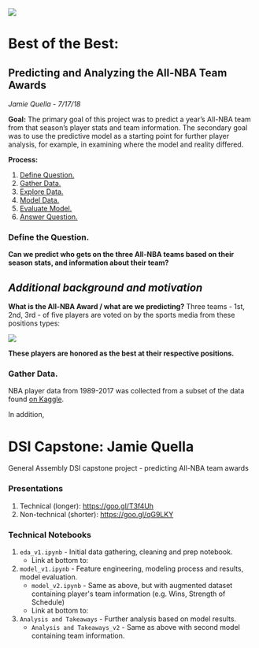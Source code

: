 <img src="https://i.imgur.com/hXvwPlG.png">

# Best of the Best: 
## Predicting and Analyzing the All-NBA Team Awards


_Jamie Quella - 7/17/18_

**Goal:** The primary goal of this project was to predict a year’s All-NBA team from that season’s player stats and team information. The secondary goal was to use the predictive model as a starting point for further player analysis, for example, in examining where the model and reality differed.


**Process:** 
1. [Define Question.](#define_question)
2. [Gather Data.](#gather_data)
3. [Explore Data.](#explore_data)
4. [Model Data.](#model_data)
5. [Evaluate Model.](#evaluate_model)
6. [Answer Question.](#answer_question)

<a id='define_question'></a>
### Define the Question.
**Can we predict who gets on the three All-NBA teams based on their season stats, and information about their team?**

*Additional background and motivation*
------
**What is the All-NBA Award / what are we predicting?**
Three teams - 1st, 2nd, 3rd - of five players are voted on by the sports media from these positions types:

<img src="https://i.imgur.com/BIyliKP.png">

**These players are honored as the best at their respective positions.**



<a id='gather_data'></a>
### Gather Data.
NBA player data from 1989-2017 was collected from a subset of the data found [on Kaggle](https://www.kaggle.com/drgilermo/nba-players-stats/data). 

In addition, 



# DSI Capstone: Jamie Quella
General Assembly DSI capstone project - predicting All-NBA team awards

### Presentations
1. Technical (longer): https://goo.gl/T3f4Uh
2. Non-technical (shorter): https://goo.gl/qG9LKY

### Technical Notebooks
1. `eda_v1.ipynb` - Initial data gathering, cleaning and prep notebook. 
	- Link at bottom to:
2. `model_v1.ipynb` - Feature engineering, modeling process and results, model evaluation. 
	- `model_v2.ipynb` - Same as above, but with augmented dataset containing player's team information (e.g. Wins, Strength of Schedule)
	- Link at bottom to:
3. `Analysis and Takeaways` - Further analysis based on model results.
	- `Analysis and Takeaways_v2` - Same as above with second model containing team information.

